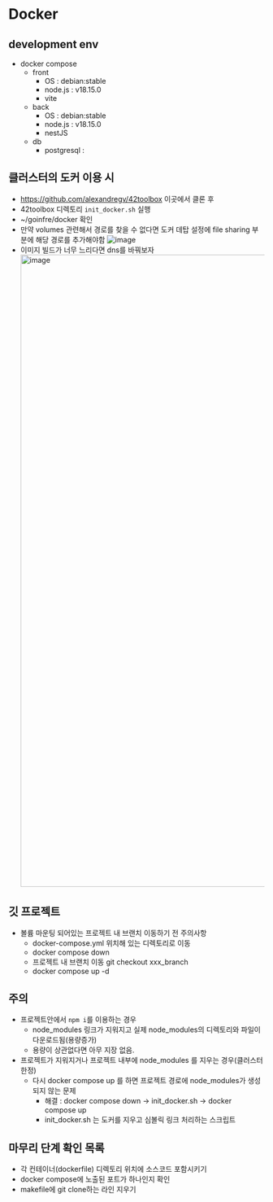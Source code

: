 # Docker

## development env
- docker compose
	- front
		- OS : debian:stable
		- node.js : v18.15.0
		- vite
	- back
		- OS : debian:stable
		- node.js : v18.15.0
		- nestJS
	- db
		- postgresql : 

## 클러스터의 도커 이용 시
- https://github.com/alexandregv/42toolbox 이곳에서 클론 후
- 42toolbox 디렉토리 ```init_docker.sh``` 실행
- ~/goinfre/docker 확인
- 만약 volumes 관련해서 경로를 찾을 수 없다면 도커 데탑 설정에 file sharing 부분에 해당 경로를 추가해야함
  ![image](https://user-images.githubusercontent.com/62678380/228708250-b235a8fa-4d16-4b64-91e5-3059d554bca4.png)
- 이미지 빌드가 너무 느리다면 dns를 바꿔보자
  <img width="1243" alt="image" src="https://user-images.githubusercontent.com/62678380/230827022-ce3e58cb-67dc-4654-808f-b2edb21e1df9.png">


## 깃 프로젝트
- 볼륨 마운팅 되어있는 프로젝트 내 브랜치 이동하기 전 주의사항
	- docker-compose.yml 위치해 있는 디렉토리로 이동
	- docker compose down
	- 프로젝트 내 브랜치 이동 git checkout xxx_branch
	- docker compose up -d

## 주의
- 프로젝트안에서 `npm i`를 이용하는 경우
	- node_modules 링크가 지워지고 실제 node_modules의 디렉토리와 파일이 다운로드됨(용량증가)
	- 용량이 상관없다면 아무 지장 없음. 
- 프로젝트가 지워지거나 프로젝트 내부에 node_modules 를 지우는 경우(클러스터 한정)
	- 다시 docker compose up 를 하면 프로젝트 경로에 node_modules가 생성되지 않는 문제
		- 해결 : docker compose down -> init_docker.sh -> docker compose up
		- init_docker.sh 는 도커를 지우고 심볼릭 링크 처리하는 스크립트

## 마무리 단계 확인 목록
- 각 컨테이너(dockerfile) 디렉토리 위치에 소스코드 포함시키기
- docker compose에 노출된 포트가 하나인지 확인
- makefile에 git clone하는 라인 지우기
